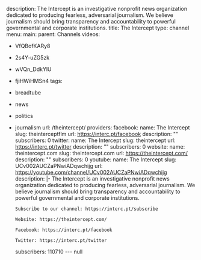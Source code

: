 description: The Intercept is an investigative nonprofit news organization dedicated
  to producing fearless, adversarial journalism. We believe journalism should bring
  transparency and accountability to powerful governmental and corporate institutions.
title: The Intercept
type: channel
menu:
  main:
    parent: Channels
videos:
- VfQBofKARy8
- 2s4Y-uZG5zk
- wVQn_DdkYlU
- fjiHWiHMSn4
tags:
- breadtube
- news
- politics
- journalism
url: /theintercept/
providers:
  facebook:
    name: The Intercept
    slug: theinterceptflm
    url: https://interc.pt/facebook
    description: ""
    subscribers: 0
  twitter:
    name: The Intercept
    slug: theintercept
    url: https://interc.pt/twitter
    description: ""
    subscribers: 0
  website:
    name: theintercept.com
    slug: theintercept.com
    url: https://theintercept.com/
    description: ""
    subscribers: 0
  youtube:
    name: The Intercept
    slug: UCv002AUCZaPNwiADqwchijg
    url: https://youtube.com/channel/UCv002AUCZaPNwiADqwchijg
    description: |-
      The Intercept is an investigative nonprofit news organization dedicated to producing fearless, adversarial journalism. We believe journalism should bring transparency and accountability to powerful governmental and corporate institutions.

      Subscribe to our channel: https://interc.pt/subscribe

      Website: https://theintercept.com/

      Facebook: https://interc.pt/facebook

      Twitter: https://interc.pt/twitter
    subscribers: 110710
--- null
